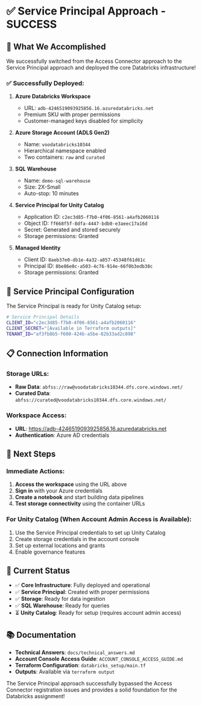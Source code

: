 # ✅ Service Principal Approach - SUCCESS

## 🎯 **What We Accomplished**

We successfully switched from the Access Connector approach to the Service Principal approach and deployed the core Databricks infrastructure!

### **✅ Successfully Deployed:**

1. **Azure Databricks Workspace**
   - URL: `adb-4246519093925856.16.azuredatabricks.net`
   - Premium SKU with proper permissions
   - Customer-managed keys disabled for simplicity

2. **Azure Storage Account (ADLS Gen2)**
   - Name: `voodatabricks10344`
   - Hierarchical namespace enabled
   - Two containers: `raw` and `curated`

3. **SQL Warehouse**
   - Name: `demo-sql-warehouse`
   - Size: 2X-Small
   - Auto-stop: 10 minutes

4. **Service Principal for Unity Catalog**
   - Application ID: `c2ec3d85-f7b0-4f06-8561-a4afb2060116`
   - Object ID: `ff668f5f-8dfa-4447-bdb0-e3aeec17a16d`
   - Secret: Generated and stored securely
   - Storage permissions: Granted

5. **Managed Identity**
   - Client ID: `8aeb37e0-db1e-4a32-a857-45348f61d61c`
   - Principal ID: `8be86e0c-a503-4c76-914e-66f0b3edb38c`
   - Storage permissions: Granted

## 🔧 **Service Principal Configuration**

The Service Principal is ready for Unity Catalog setup:

```bash
# Service Principal Details
CLIENT_ID="c2ec3d85-f7b0-4f06-8561-a4afb2060116"
CLIENT_SECRET="[Available in Terraform outputs]"
TENANT_ID="af3fb8b5-f600-424b-a5be-82b33ad2c898"
```

## 📋 **Connection Information**

### **Storage URLs:**

- **Raw Data**: `abfss://raw@voodatabricks10344.dfs.core.windows.net/`
- **Curated Data**: `abfss://curated@voodatabricks10344.dfs.core.windows.net/`

### **Workspace Access:**

- **URL**: <https://adb-4246519093925856.16.azuredatabricks.net>
- **Authentication**: Azure AD credentials

## 🚀 **Next Steps**

### **Immediate Actions:**

1. **Access the workspace** using the URL above
2. **Sign in** with your Azure credentials
3. **Create a notebook** and start building data pipelines
4. **Test storage connectivity** using the container URLs

### **For Unity Catalog (When Account Admin Access is Available):**

1. Use the Service Principal credentials to set up Unity Catalog
2. Create storage credentials in the account console
3. Set up external locations and grants
4. Enable governance features

## 🎯 **Current Status**

- ✅ **Core Infrastructure**: Fully deployed and operational
- ✅ **Service Principal**: Created with proper permissions
- ✅ **Storage**: Ready for data ingestion
- ✅ **SQL Warehouse**: Ready for queries
- ⏳ **Unity Catalog**: Ready for setup (requires account admin access)

## 📚 **Documentation**

- **Technical Answers**: `docs/technical_answers.md`
- **Account Console Access Guide**: `ACCOUNT_CONSOLE_ACCESS_GUIDE.md`
- **Terraform Configuration**: `databricks_setup/main.tf`
- **Outputs**: Available via `terraform output`

The Service Principal approach successfully bypassed the Access Connector registration issues and provides a solid foundation for the Databricks assignment!
